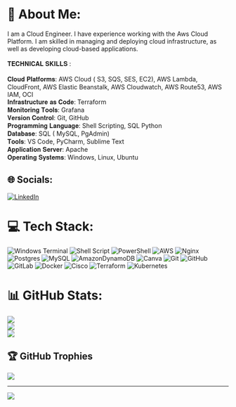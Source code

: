 # 💫 About Me:
I am a Cloud Engineer. I have experience working with the Aws Cloud Platform. I am skilled in managing and deploying cloud infrastructure, as well as developing cloud-based applications.<br><br>𝐓𝐄𝐂𝐇𝐍𝐈𝐂𝐀𝐋 𝐒𝐊𝐈𝐋𝐋𝐒 :<br><br>𝐂𝐥𝐨𝐮𝐝 𝐏𝐥𝐚𝐭𝐟𝐨𝐫𝐦𝐬: AWS Cloud ( S3, SQS, SES, EC2), AWS Lambda, CloudFront, AWS Elastic Beanstalk, AWS Cloudwatch, AWS Route53, AWS IAM, OCI<br>𝐈𝐧𝐟𝐫𝐚𝐬𝐭𝐫𝐮𝐜𝐭𝐮𝐫𝐞 𝐚𝐬 𝐂𝐨𝐝𝐞: Terraform<br>𝐌𝐨𝐧𝐢𝐭𝐨𝐫𝐢𝐧𝐠 𝐓𝐨𝐨𝐥𝐬: Grafana<br>𝐕𝐞𝐫𝐬𝐢𝐨𝐧 𝐂𝐨𝐧𝐭𝐫𝐨𝐥: Git, GitHub<br>𝐏𝐫𝐨𝐠𝐫𝐚𝐦𝐦𝐢𝐧𝐠 𝐋𝐚𝐧𝐠𝐮𝐚𝐠𝐞: Shell Scripting, SQL Python<br>𝐃𝐚𝐭𝐚𝐛𝐚𝐬𝐞: SQL ( MySQL, PgAdmin)<br>𝐓𝐨𝐨𝐥𝐬: VS Code, PyCharm, Sublime Text<br>𝐀𝐩𝐩𝐥𝐢𝐜𝐚𝐭𝐢𝐨𝐧 𝐒𝐞𝐫𝐯𝐞𝐫: Apache<br>𝐎𝐩𝐞𝐫𝐚𝐭𝐢𝐧𝐠 𝐒𝐲𝐬𝐭𝐞𝐦𝐬: Windows, Linux, Ubuntu


## 🌐 Socials:
[![LinkedIn](https://img.shields.io/badge/LinkedIn-%230077B5.svg?logo=linkedin&logoColor=white)](https://linkedin.com/in/www.linkedin.com/in/itsyuvis10) 

# 💻 Tech Stack:
![Windows Terminal](https://img.shields.io/badge/Windows%20Terminal-%234D4D4D.svg?style=for-the-badge&logo=windows-terminal&logoColor=white) ![Shell Script](https://img.shields.io/badge/shell_script-%23121011.svg?style=for-the-badge&logo=gnu-bash&logoColor=white) ![PowerShell](https://img.shields.io/badge/PowerShell-%235391FE.svg?style=for-the-badge&logo=powershell&logoColor=white) ![AWS](https://img.shields.io/badge/AWS-%23FF9900.svg?style=for-the-badge&logo=amazon-aws&logoColor=white) ![Nginx](https://img.shields.io/badge/nginx-%23009639.svg?style=for-the-badge&logo=nginx&logoColor=white) ![Postgres](https://img.shields.io/badge/postgres-%23316192.svg?style=for-the-badge&logo=postgresql&logoColor=white) ![MySQL](https://img.shields.io/badge/mysql-4479A1.svg?style=for-the-badge&logo=mysql&logoColor=white) ![AmazonDynamoDB](https://img.shields.io/badge/Amazon%20DynamoDB-4053D6?style=for-the-badge&logo=Amazon%20DynamoDB&logoColor=white) ![Canva](https://img.shields.io/badge/Canva-%2300C4CC.svg?style=for-the-badge&logo=Canva&logoColor=white) ![Git](https://img.shields.io/badge/git-%23F05033.svg?style=for-the-badge&logo=git&logoColor=white) ![GitHub](https://img.shields.io/badge/github-%23121011.svg?style=for-the-badge&logo=github&logoColor=white) ![GitLab](https://img.shields.io/badge/gitlab-%23181717.svg?style=for-the-badge&logo=gitlab&logoColor=white) ![Docker](https://img.shields.io/badge/docker-%230db7ed.svg?style=for-the-badge&logo=docker&logoColor=white) ![Cisco](https://img.shields.io/badge/cisco-%23049fd9.svg?style=for-the-badge&logo=cisco&logoColor=black) ![Terraform](https://img.shields.io/badge/terraform-%235835CC.svg?style=for-the-badge&logo=terraform&logoColor=white) ![Kubernetes](https://img.shields.io/badge/kubernetes-%23326ce5.svg?style=for-the-badge&logo=kubernetes&logoColor=white)
# 📊 GitHub Stats:
![](https://github-readme-stats.vercel.app/api?username=itsyuvrajsingh&theme=dark&hide_border=false&include_all_commits=false&count_private=false)<br/>
![](https://github-readme-streak-stats.herokuapp.com/?user=itsyuvrajsingh&theme=dark&hide_border=false)<br/>
![](https://github-readme-stats.vercel.app/api/top-langs/?username=itsyuvrajsingh&theme=dark&hide_border=false&include_all_commits=false&count_private=false&layout=compact)

## 🏆 GitHub Trophies
![](https://github-profile-trophy.vercel.app/?username=itsyuvrajsingh&theme=radical&no-frame=false&no-bg=true&margin-w=4)

---
[![](https://visitcount.itsvg.in/api?id=itsyuvrajsingh&icon=5&color=0)](https://visitcount.itsvg.in)

<!-- Proudly created with GPRM ( https://gprm.itsvg.in ) -->
